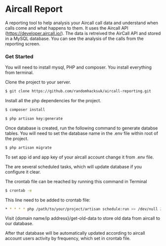 # Aircall Report

A reporting tool to help analysis your Aircall call data and understand when calls come and what happens to them.  It uses the Aircall API (https://developer.aircall.io/).  The data is retreived the AirCall API and stored in a MySQL database.  You can see the analysis of the calls from the reporting screen.


### Get Started

You will need to install mysql, PHP and composer.  You install everything from terminal.

Clone the project to your server.

```sh
$ git clone https://github.com/randomhacksuk/aircall-reporting.git
```

Install all the php dependencies for the project.

```sh
$ composer install
```


```sh
$ php artisan key:generate
```

Once database is created, run the following command to generate databse tables.  You will need to set the database name in the .env file within root of the project.


```sh
$ php artisan migrate
```



To set app id and app key of your aircall account change it from .env file.

The are several scheduled tasks, which will update database if you configure it clear.

The crontab file can be reached by running this command in Terminal

```sh
$ crontab -e
```

This line need to be added to crontab file:


```sh
* * * * * php /path/to/your/project/artisan schedule:run >> /dev/null 2>&1
```

Visit {domain name/ip address}/get-old-data to store old data from aircall to our database.

After that database will be automatically updated according to aircall account users activity by frequency, which set in crontab file.



